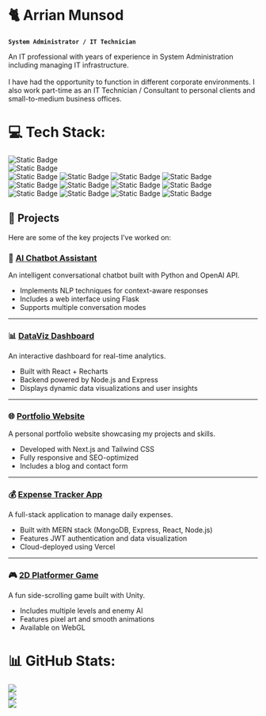# 🐈 Arrian Munsod

**`System Administrator / IT Technician`**

An IT professional with years of experience in System Administration including managing IT infrastructure.<br><br>I have had the opportunity to function in different corporate environments. I also work part-time as an IT Technician / Consultant to personal clients and small-to-medium business offices.

# 💻 Tech Stack:

![Static Badge](https://img.shields.io/badge/PowerShell-red)
<br />
![Static Badge](https://img.shields.io/badge/Windows%20Server-red)
<br />
![Static Badge](https://img.shields.io/badge/Active%20Directory-blue) ![Static Badge](https://img.shields.io/badge/Group%20Policy%20Objects-blue) ![Static Badge](https://img.shields.io/badge/File%20Server%20Resource%20Manager%20(Quota%2C%20File%20Screening)-blue) ![Static Badge](https://img.shields.io/badge/File%20Shares%20(SMB%2C%20NFS)-blue) ![Static Badge](https://img.shields.io/badge/Auditing-blue) ![Static Badge](https://img.shields.io/badge/WSUS-blue) ![Static Badge](https://img.shields.io/badge/IIS-blue) ![Static Badge](https://img.shields.io/badge/Distributed%20File%20System-blue) ![Static Badge](https://img.shields.io/badge/Resource%2FPerformance%20Monitor-blue) ![Static Badge](https://img.shields.io/badge/Windows%20Server%20Backup-blue) ![Static Badge](https://img.shields.io/badge/Certificate%20Services-blue) ![Static Badge](https://img.shields.io/badge/Hyper--V-blue) 

## 🚀 Projects

Here are some of the key projects I’ve worked on:

### 🧠 [AI Chatbot Assistant](https://github.com/arrianmunsod/PowerShell-Projects/blob/main/Creating-An-SMB-File-Share.ps1)
An intelligent conversational chatbot built with Python and OpenAI API.  
- Implements NLP techniques for context-aware responses  
- Includes a web interface using Flask  
- Supports multiple conversation modes  

---

### 📊 [DataViz Dashboard](https://github.com/yourusername/dataviz-dashboard)
An interactive dashboard for real-time analytics.  
- Built with React + Recharts  
- Backend powered by Node.js and Express  
- Displays dynamic data visualizations and user insights  

---

### 🌐 [Portfolio Website](https://github.com/yourusername/portfolio-website)
A personal portfolio website showcasing my projects and skills.  
- Developed with Next.js and Tailwind CSS  
- Fully responsive and SEO-optimized  
- Includes a blog and contact form  

---

### 💰 [Expense Tracker App](https://github.com/yourusername/expense-tracker)
A full-stack application to manage daily expenses.  
- Built with MERN stack (MongoDB, Express, React, Node.js)  
- Features JWT authentication and data visualization  
- Cloud-deployed using Vercel  

---

### 🎮 [2D Platformer Game](https://github.com/yourusername/2d-platformer-game)
A fun side-scrolling game built with Unity.  
- Includes multiple levels and enemy AI  
- Features pixel art and smooth animations  
- Available on WebGL  

# 📊 GitHub Stats:
![](https://github-readme-stats.vercel.app/api?username=arrianmunsod&theme=dark&hide_border=false&include_all_commits=false&count_private=false)<br/>
![](https://nirzak-streak-stats.vercel.app/?user=arrianmunsod&theme=dark&hide_border=false)<br/>
![](https://github-readme-stats.vercel.app/api/top-langs/?username=arrianmunsod&theme=dark&hide_border=false&include_all_commits=false&count_private=false&layout=compact)


